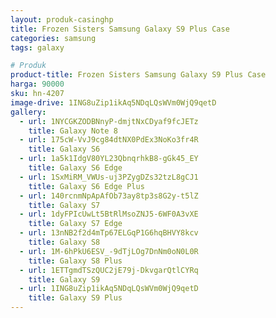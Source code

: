 ```yaml
---
layout: produk-casinghp
title: Frozen Sisters Samsung Galaxy S9 Plus Case
categories: samsung
tags: galaxy

# Produk
product-title: Frozen Sisters Samsung Galaxy S9 Plus Case
harga: 90000
sku: hn-4207
image-drive: 1ING8uZip1ikAq5NDqLQsWVm0WjQ9qetD
gallery:
  - url: 1NYCGKZODBNnyP-dmjtNxCDyaf9fcJETz
    title: Galaxy Note 8
  - url: 175cW-VvJ9cg84dtNX0PdEx3NoKo3fr4R
    title: Galaxy S6
  - url: 1a5k1IdgV80YL23QbnqrhkB8-gGk45_EY
    title: Galaxy S6 Edge
  - url: 1SxMiRM_VWUs-uj3PZygDZs32tzL8gCJ1
    title: Galaxy S6 Edge Plus
  - url: 140rcnmNpApAfOb73ay8tp3s8G2y-t5lZ
    title: Galaxy S7
  - url: 1dyFPIcUwLt5BtRlMsoZNJ5-6WF0A3vXE
    title: Galaxy S7 Edge
  - url: 13nNB2f2d4mTp67ELGqP1G6hqBHVY8kcv
    title: Galaxy S8
  - url: 1M-6hPkU6ESV_-9dTjLOg7DnNm0oN0L0R
    title: Galaxy S8 Plus
  - url: 1ETTgmdTSzQUC2jE79j-DkvgarQtlCYRq
    title: Galaxy S9
  - url: 1ING8uZip1ikAq5NDqLQsWVm0WjQ9qetD
    title: Galaxy S9 Plus
---
```

